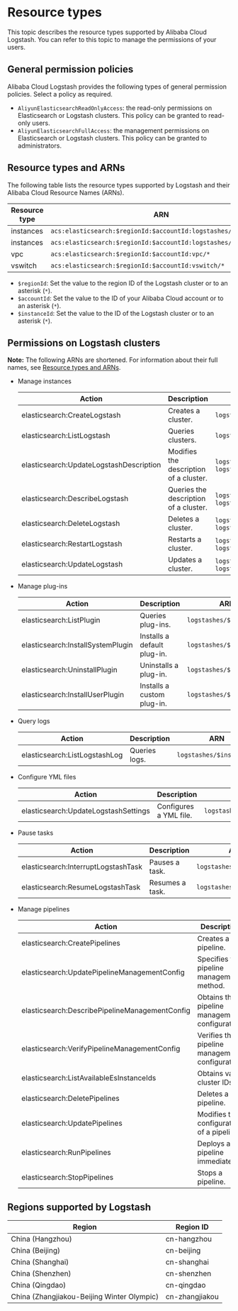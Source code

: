 # Resource types

This topic describes the resource types supported by Alibaba Cloud Logstash. You can refer to this topic to manage the permissions of your users.

## General permission policies

Alibaba Cloud Logstash provides the following types of general permission policies. Select a policy as required.

-   `AliyunElasticsearchReadOnlyAccess`: the read-only permissions on Elasticsearch or Logstash clusters. This policy can be granted to read-only users.
-   `AliyunElasticsearchFullAccess`: the management permissions on Elasticsearch or Logstash clusters. This policy can be granted to administrators.

## Resource types and ARNs

The following table lists the resource types supported by Logstash and their Alibaba Cloud Resource Names \(ARNs\).

|Resource type|ARN|
|-------------|---|
|instances|`acs:elasticsearch:$regionId:$accountId:logstashes/*`|
|instances|`acs:elasticsearch:$regionId:$accountId:logstashes/$instanceId`|
|vpc|`acs:elasticsearch:$regionId:$accountId:vpc/*`|
|vswitch|`acs:elasticsearch:$regionId:$accountId:vswitch/*`|

-   `$regionId`: Set the value to the region ID of the Logstash cluster or to an asterisk \(`*`\).
-   `$accountId`: Set the value to the ID of your Alibaba Cloud account or to an asterisk \(`*`\).
-   `$instanceId`: Set the value to the ID of the Logstash cluster or to an asterisk \(`*`\).

## Permissions on Logstash clusters

**Note:** The following ARNs are shortened. For information about their full names, see [Resource types and ARNs](#section_2s5_h3f_tki).

-   Manage instances

    |Action|Description|ARN|
    |------|-----------|---|
    |elasticsearch:CreateLogstash|Creates a cluster.|`logstashes/*`|
    |elasticsearch:ListLogstash|Queries clusters.|`logstashes/*`|
    |elasticsearch:UpdateLogstashDescription|Modifies the description of a cluster.|`logstashes/*` or `logstashes/$instanceId`|
    |elasticsearch:DescribeLogstash|Queries the description of a cluster.|`logstashes/*` or `logstashes/$instanceId`|
    |elasticsearch:DeleteLogstash|Deletes a cluster.|`logstashes/*` or `logstashes/$instanceId`|
    |elasticsearch:RestartLogstash|Restarts a cluster.|`logstashes/*` or `logstashes/$instanceId`|
    |elasticsearch:UpdateLogstash|Updates a cluster.|`logstashes/*` or `logstashes/$instanceId`|

-   Manage plug-ins

    |Action|Description|ARN|
    |------|-----------|---|
    |elasticsearch:ListPlugin|Queries plug-ins.|`logstashes/$instanceId`|
    |elasticsearch:InstallSystemPlugin|Installs a default plug-in.|`logstashes/$instanceId`|
    |elasticsearch:UninstallPlugin|Uninstalls a plug-in.|`logstashes/$instanceId`|
    |elasticsearch:InstallUserPlugin|Installs a custom plug-in.|`logstashes/$instanceId`|

-   Query logs

    |Action|Description|ARN|
    |------|-----------|---|
    |elasticsearch:ListLogstashLog|Queries logs.|`logstashes/$instanceId`|

-   Configure YML files

    |Action|Description|ARN|
    |------|-----------|---|
    |elasticsearch:UpdateLogstashSettings|Configures a YML file.|`logstashes/$instanceId`|

-   Pause tasks

    |Action|Description|ARN|
    |------|-----------|---|
    |elasticsearch:InterruptLogstashTask|Pauses a task.|`logstashes/$instanceId`|
    |elasticsearch:ResumeLogstashTask|Resumes a task.|`logstashes/$instanceId`|

-   Manage pipelines

    |Action|Description|ARN|
    |------|-----------|---|
    |elasticsearch:CreatePipelines|Creates a pipeline.|`logstashes/$instanceId`|
    |elasticsearch:UpdatePipelineManagementConfig|Specifies the pipeline management method.|`logstashes/$instanceId`|
    |elasticsearch:DescribePipelineManagementConfig|Obtains the pipeline management configuration.|`logstashes/$instanceId`|
    |elasticsearch:VerifyPipelineManagementConfig|Verifies the pipeline management configuration.|`logstashes/$instanceId`|
    |elasticsearch:ListAvailableEsInstanceIds|Obtains valid cluster IDs.|`logstashes/$instanceId`|
    |elasticsearch:DeletePipelines|Deletes a pipeline.|`logstashes/$instanceId`|
    |elasticsearch:UpdatePipelines|Modifies the configuration of a pipeline.|`logstashes/$instanceId`|
    |elasticsearch:RunPipelines|Deploys a pipeline immediately.|`logstashes/$instanceId`|
    |elasticsearch:StopPipelines|Stops a pipeline.|`logstashes/$instanceId`|


## Regions supported by Logstash

|Region|Region ID|
|------|---------|
|China \(Hangzhou\)|cn-hangzhou|
|China \(Beijing\)|cn-beijing|
|China \(Shanghai\)|cn-shanghai|
|China \(Shenzhen\)|cn-shenzhen|
|China \(Qingdao\)|cn-qingdao|
|China \(Zhangjiakou-Beijing Winter Olympic\)|cn-zhangjiakou|

